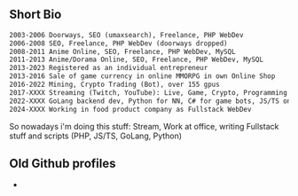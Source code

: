 
## Short Bio

```txt
2003-2006 Doorways, SEO (umaxsearch), Freelance, PHP WebDev
2006-2008 SEO, Freelance, PHP WebDev (doorways dropped)
2008-2011 Anime Online, SEO, Freelance, PHP WebDev, MySQL
2011-2013 Anime/Dorama Online, SEO, Freelance, PHP WebDev, MySQL
2013-2023 Registered as an individual entrepreneur
2013-2016 Sale of game currency in online MMORPG in own Online Shop
2016-2022 Mining, Crypto Trading (Bot), over 155 gpus
2017-XXXX Streaming (Twitch, YouTube): Live, Game, Crypto, Programming content
2022-XXXX GoLang backend dev, Python for NN, C# for game bots, JS/TS on NextJS for Frontend, PostgreSQL as DB
2024-XXXX Working in food product company as Fullstack WebDev
```

So nowadays i'm doing this stuff:
Stream, Work at office, writing Fullstack stuff and scripts (PHP, JS/TS, GoLang, Python)

## Old Github profiles

- 